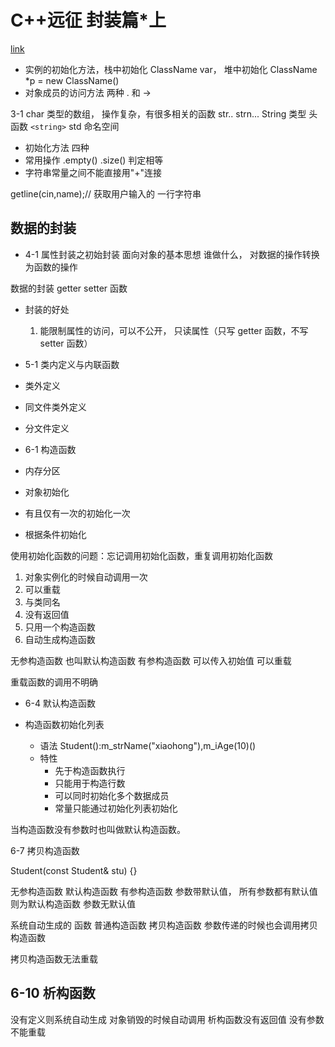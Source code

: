 # C++远征 封装篇\*上

[link](https://www.imooc.com/learn/382)

- 实例的初始化方法，栈中初始化 ClassName var， 堆中初始化 ClassName \*p = new ClassName()
- 对象成员的访问方法 两种 . 和 ->

3-1
char 类型的数组， 操作复杂，有很多相关的函数 str.. strn...
String 类型
头函数 `<string>` std 命名空间

- 初始化方法 四种
- 常用操作 .empty() .size() 判定相等
- 字符串常量之间不能直接用"+"连接

getline(cin,name);// 获取用户输入的 一行字符串

## 数据的封装

- 4-1 属性封装之初始封装
  面向对象的基本思想
  谁做什么， 对数据的操作转换为函数的操作

数据的封装 getter setter 函数

- 封装的好处

  1. 能限制属性的访问，可以不公开， 只读属性（只写 getter 函数，不写 setter 函数）

- 5-1 类内定义与内联函数

- 类外定义
- 同文件类外定义
- 分文件定义

- 6-1 构造函数

- 内存分区
- 对象初始化
- 有且仅有一次的初始化一次
- 根据条件初始化

使用初始化函数的问题：忘记调用初始化函数，重复调用初始化函数

1. 对象实例化的时候自动调用一次
2. 可以重载
3. 与类同名
4. 没有返回值
5. 只用一个构造函数
6. 自动生成构造函数

无参构造函数 也叫默认构造函数
有参构造函数 可以传入初始值
可以重载

重载函数的调用不明确

- 6-4 默认构造函数

- 构造函数初始化列表

  - 语法 Student():m_strName("xiaohong"),m_iAge(10)()
  - 特性
    - 先于构造函数执行
    - 只能用于构造行数
    - 可以同时初始化多个数据成员
    - 常量只能通过初始化列表初始化

当构造函数没有参数时也叫做默认构造函数。

6-7 拷贝构造函数

Student(const Student& stu) {}

无参构造函数 默认构造函数
有参构造函数
参数带默认值， 所有参数都有默认值则为默认构造函数
参数无默认值

系统自动生成的 函数
普通构造函数
拷贝构造函数
参数传递的时候也会调用拷贝构造函数

拷贝构造函数无法重载

## 6-10 析构函数

没有定义则系统自动生成
对象销毁的时候自动调用
析构函数没有返回值 没有参数 不能重载
